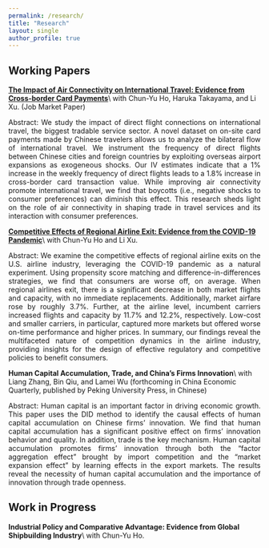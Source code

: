 ```yaml
---
permalink: /research/
title: "Research"
layout: single
author_profile: true
---
```




## Working Papers

**[The Impact of Air Connectivity on International Travel: Evidence from Cross-border Card Payments](https://tpeng2023.github.io/tpeng.github.io/assets/files/jmp_main3.pdf)**\\
with Chun-Yu Ho, Haruka Takayama, and Li Xu. (Job Market Paper)

<p style="text-align: justify;">
Abstract: We study the impact of direct flight connections on international travel, the biggest tradable service sector. A novel dataset on on-site card payments made by Chinese travelers allows us to analyze the bilateral flow of international travel. We instrument the frequency of direct flights between Chinese cities and foreign countries by exploiting overseas airport expansions as exogeneous shocks. Our IV estimates indicate that a 1% increase in the weekly frequency of direct flights leads to a 1.8% increase in cross-border card transaction value. While improving air connectivity promote international travel, we find that boycotts (i.e., negative shocks to consumer preferences) can diminish this effect. This research sheds light on the role of air connectivity in shaping trade in travel services and its interaction with consumer preferences.
</p>


**[Competitive Effects of Regional Airline Exit: Evidence from the COVID-19 Pandemic](https://tpeng2023.github.io/tpeng.github.io/assets/files/airline_exit.pdf)**\\
with Chun-Yu Ho and Li Xu.

<!-- *We .* -->
<p style="text-align: justify;">
Abstract: We examine the competitive effects of regional airline exits on the U.S. airline industry, leveraging the COVID-19 pandemic as a natural experiment. Using propensity score matching and difference-in-differences strategies, we find that consumers are worse off, on average. When regional airlines exit, there is a significant decrease in both market flights and capacity, with no immediate replacements. Additionally, market airfare rose by roughly 3.7%. Further, at the airline level, incumbent carriers increased flights and capacity by 11.7% and 12.2%, respectively. Low-cost and smaller carriers, in particular, captured more markets but offered worse on-time performance and higher prices. In summary, our findings reveal the multifaceted nature of competition dynamics in the airline industry, providing insights for the design of effective regulatory and competitive policies to benefit consumers.
</p>

**Human Capital Accumulation, Trade, and China’s Firms Innovation**\\
with Liang Zhang, Bin Qiu, and Lamei Wu (forthcoming in China Economic Quarterly, published by Peking University Press, in Chinese)
<p style="text-align: justify;">
Abstract: Human capital is an important factor in driving economic growth. This paper uses the DID method to identify the causal effects of human capital accumulation on Chinese firms’ innovation. We find that human capital accumulation has a significant positive effect on firms’ innovation behavior and quality. In addition, trade is the key mechanism. Human capital accumulation promotes firms’ innovation through both the “factor aggregation effect” brought by import competition and the “market expansion effect” by learning effects in the export markets. The results reveal the necessity of human capital accumulation and the importance of innovation through trade openness.
</p>

## Work in Progress

**Industrial Policy and Comparative Advantage: Evidence from Global Shipbuilding Industry**\\
with Chun-Yu Ho.
